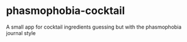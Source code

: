 # phasmophobia-cocktail
A small app for cocktail ingredients guessing but with the phasmophobia journal style
